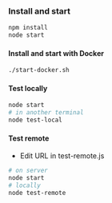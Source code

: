 ### Install and start

```sh
npm install
node start
```

#### Install and start with Docker

```sh
./start-docker.sh
```

#### Test locally

```sh
node start
# in another terminal
node test-local
```

#### Test remote

- Edit URL in test-remote.js

```sh
# on server
node start
# locally
node test-remote
```
